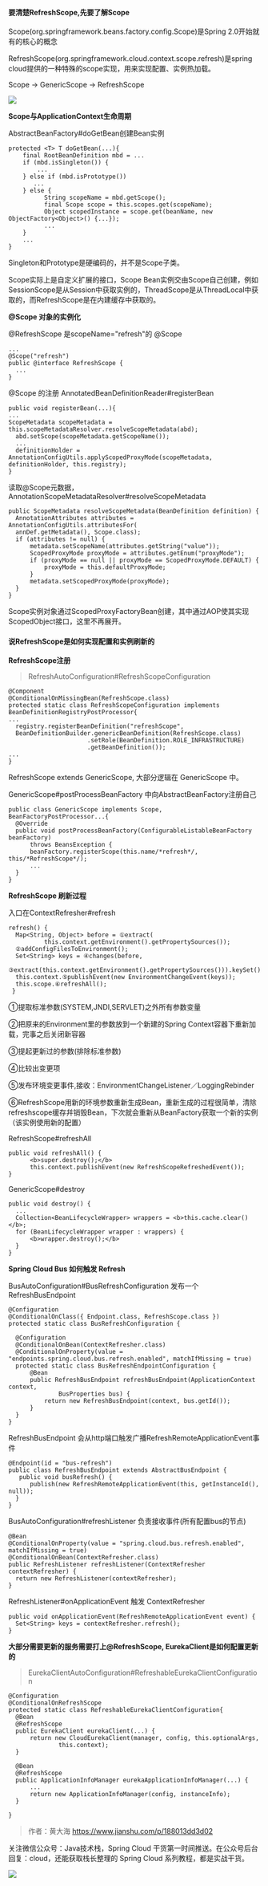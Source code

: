 
#### 要清楚RefreshScope,先要了解Scope

Scope(org.springframework.beans.factory.config.Scope)是Spring 2.0开始就有的核心的概念

RefreshScope(org.springframework.cloud.context.scope.refresh)是spring cloud提供的一种特殊的scope实现，用来实现配置、实例热加载。

Scope -> GenericScope -> RefreshScope

![](http://img.javastack.cn/20191214133725.png)

**Scope与ApplicationContext生命周期**

AbstractBeanFactory#doGetBean创建Bean实例

```
protected <T> T doGetBean(...){
    final RootBeanDefinition mbd = ...
    if (mbd.isSingleton()) {
        ...
    } else if (mbd.isPrototype())
       ...
    } else {
          String scopeName = mbd.getScope();
          final Scope scope = this.scopes.get(scopeName);
          Object scopedInstance = scope.get(beanName, new ObjectFactory<Object>() {...});
          ...
    }
    ...
}
```

Singleton和Prototype是硬编码的，并不是Scope子类。 

Scope实际上是自定义扩展的接口，Scope Bean实例交由Scope自己创建，例如SessionScope是从Session中获取实例的，ThreadScope是从ThreadLocal中获取的，而RefreshScope是在内建缓存中获取的。

**@Scope 对象的实例化**

@RefreshScope 是scopeName="refresh"的 @Scope

```
...
@Scope("refresh")
public @interface RefreshScope {
  ...
}
```
  
@Scope 的注册 AnnotatedBeanDefinitionReader#registerBean

```
public void registerBean(...){
...
ScopeMetadata scopeMetadata = this.scopeMetadataResolver.resolveScopeMetadata(abd);
  abd.setScope(scopeMetadata.getScopeName());
  ...
  definitionHolder = AnnotationConfigUtils.applyScopedProxyMode(scopeMetadata, definitionHolder, this.registry);
}
```
  
读取@Scope元数据， AnnotationScopeMetadataResolver#resolveScopeMetadata

```
public ScopeMetadata resolveScopeMetadata(BeanDefinition definition) {
  AnnotationAttributes attributes = AnnotationConfigUtils.attributesFor(
  annDef.getMetadata(), Scope.class);
  if (attributes != null) {
      metadata.setScopeName(attributes.getString("value"));
      ScopedProxyMode proxyMode = attributes.getEnum("proxyMode");
      if (proxyMode == null || proxyMode == ScopedProxyMode.DEFAULT) {
          proxyMode = this.defaultProxyMode;
      }
      metadata.setScopedProxyMode(proxyMode);
  }
}
```

Scope实例对象通过ScopedProxyFactoryBean创建，其中通过AOP使其实现ScopedObject接口，这里不再展开。

#### 说RefreshScope是如何实现配置和实例刷新的

**RefreshScope注册**

> RefreshAutoConfiguration#RefreshScopeConfiguration

```
@Component
@ConditionalOnMissingBean(RefreshScope.class)
protected static class RefreshScopeConfiguration implements BeanDefinitionRegistryPostProcessor{
...
  registry.registerBeanDefinition("refreshScope",
  BeanDefinitionBuilder.genericBeanDefinition(RefreshScope.class)
                      .setRole(BeanDefinition.ROLE_INFRASTRUCTURE)
                      .getBeanDefinition());
...
}
```

RefreshScope extends GenericScope, 大部分逻辑在 GenericScope 中。

GenericScope#postProcessBeanFactory 中向AbstractBeanFactory注册自己

```
public class GenericScope implements Scope, BeanFactoryPostProcessor...{
  @Override
  public void postProcessBeanFactory(ConfigurableListableBeanFactory beanFactory)
      throws BeansException {
      beanFactory.registerScope(this.name/*refresh*/, this/*RefreshScope*/);
      ...
  }
}
```

**RefreshScope 刷新过程**

入口在ContextRefresher#refresh

```
refresh() {
  Map<String, Object> before = ①extract(
          this.context.getEnvironment().getPropertySources());
  ②addConfigFilesToEnvironment();
  Set<String> keys = ④changes(before,
          ③extract(this.context.getEnvironment().getPropertySources())).keySet();
  this.context.⑤publishEvent(new EnvironmentChangeEvent(keys));
  this.scope.⑥refreshAll();
 }
```

①提取标准参数(SYSTEM,JNDI,SERVLET)之外所有参数变量

②把原来的Environment里的参数放到一个新建的Spring Context容器下重新加载，完事之后关闭新容器

③提起更新过的参数(排除标准参数)

④比较出变更项

⑤发布环境变更事件,接收：EnvironmentChangeListener／LoggingRebinder

⑥RefreshScope用新的环境参数重新生成Bean，重新生成的过程很简单，清除refreshscope缓存幷销毁Bean，下次就会重新从BeanFactory获取一个新的实例（该实例使用新的配置）

RefreshScope#refreshAll

```
public void refreshAll() {
      <b>super.destroy();</b>
      this.context.publishEvent(new RefreshScopeRefreshedEvent());
}
```

GenericScope#destroy

```
public void destroy() {
  ...
  Collection<BeanLifecycleWrapper> wrappers = <b>this.cache.clear()</b>;
  for (BeanLifecycleWrapper wrapper : wrappers) {
      <b>wrapper.destroy();</b>
  }
}
```

**Spring Cloud Bus 如何触发 Refresh**

BusAutoConfiguration#BusRefreshConfiguration 发布一个RefreshBusEndpoint

```
@Configuration
@ConditionalOnClass({ Endpoint.class, RefreshScope.class })
protected static class BusRefreshConfiguration {

  @Configuration
  @ConditionalOnBean(ContextRefresher.class)
  @ConditionalOnProperty(value = "endpoints.spring.cloud.bus.refresh.enabled", matchIfMissing = true)
  protected static class BusRefreshEndpointConfiguration {
      @Bean
      public RefreshBusEndpoint refreshBusEndpoint(ApplicationContext context,
              BusProperties bus) {
          return new RefreshBusEndpoint(context, bus.getId());
      }
  }
}
```

RefreshBusEndpoint 会从http端口触发广播RefreshRemoteApplicationEvent事件

```
@Endpoint(id = "bus-refresh")
public class RefreshBusEndpoint extends AbstractBusEndpoint {
   public void busRefresh() {
      publish(new RefreshRemoteApplicationEvent(this, getInstanceId(), null));
  }
}
```

BusAutoConfiguration#refreshListener 负责接收事件(所有配置bus的节点)

```
@Bean
@ConditionalOnProperty(value = "spring.cloud.bus.refresh.enabled", matchIfMissing = true)
@ConditionalOnBean(ContextRefresher.class)
public RefreshListener refreshListener(ContextRefresher contextRefresher) {
  return new RefreshListener(contextRefresher);
}
```
RefreshListener#onApplicationEvent 触发 ContextRefresher

```
public void onApplicationEvent(RefreshRemoteApplicationEvent event) {
  Set<String> keys = contextRefresher.refresh();
}
```

**大部分需要更新的服务需要打上@RefreshScope, EurekaClient是如何配置更新的**

> EurekaClientAutoConfiguration#RefreshableEurekaClientConfiguration

```
@Configuration
@ConditionalOnRefreshScope
protected static class RefreshableEurekaClientConfiguration{
  @Bean
  @RefreshScope
  public EurekaClient eurekaClient(...) {
      return new CloudEurekaClient(manager, config, this.optionalArgs,
              this.context);
  }
  
  @Bean
  @RefreshScope
  public ApplicationInfoManager eurekaApplicationInfoManager(...) {
      ...
      return new ApplicationInfoManager(config, instanceInfo);
  }
  
}
```

> 作者：黄大海
https://www.jianshu.com/p/188013dd3d02

关注微信公众号：Java技术栈，Spring Cloud 干货第一时间推送。在公众号后台回复：cloud，还能获取栈长整理的 Spring Cloud 系列教程，都是实战干货。

![](http://img.javastack.cn/wx_search_javastack.png)
